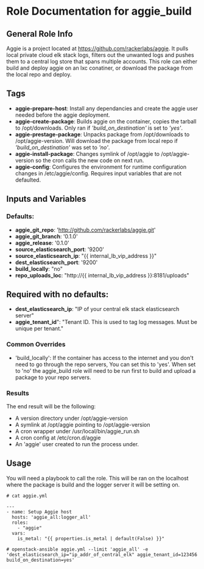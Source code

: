 # Role Documentation for aggie_build


## General Role Info

Aggie is a project located at https://github.com/rackerlabs/aggie. It pulls local private cloud
elk stack logs, filters out the unwanted logs and pushes them to a central log store that spans
multiple accounts. This role can either build and deploy aggie on an lxc conatiner, or download
the package from the local repo and deploy.  

## Tags

  - **aggie-prepare-host**: Install any dependancies and create the aggie user needed before the aggie deployment.
  - **aggie-create-package**:  Builds aggie on the container, copies the tarball to /opt/downloads. Only ran if *'build_on_destination'* is set to *'yes'*.
  - **aggie-prestage-package**: Unpacks package from /opt/downloads to /opt/aggie-version. Will download the package from local repo if *'build_on_destination'* was set to *'no'*.
  - **aggie-install-package**: Changes symlink of /opt/aggie to /opt/aggie-version so the cron calls the new code on next run.
  - **aggie-config**: Configures the environment for runtime configuration changes in /etc/aggie/config. Requires input variables that are not defaulted.


## Inputs and Variables


### Defaults:

  - **aggie_git_repo**: 'http://github.com/rackerlabs/aggie.git'
  - **aggie_git_branch**: '0.1.0'
  - **aggie_release**: '0.1.0'
  - **source_elasticsearch_port**: '9200'
  - **source_elasticsearch_ip**: "{{ internal_lb_vip_address }}"
  - **dest_elasticsearch_port**: '9200'
  - **build_locally**: "no"
  - **repo_uploads_loc**: "http://{{ internal_lb_vip_address }}:8181/uploads"


## Required with no defaults:

  - **dest_elasticsearch_ip**: "IP of your central elk stack elasticsearch server"
  - **aggie_tenant_id**": "Tenant ID.  This is used to tag log messages. Must be unique per tenant."

### Common Overrides

  - 'build_locally':  If the container has access to the internet and you don't need to go through the repo servers, 
                      You can set this to 'yes'.  When set to 'no' the aggie_build role will need to be run first
                      to build and upload a package to your repo servers.



### Results

The end result will be the following:

  - A version directory under /opt/aggie-version
  - A symlink at /opt/aggie pointing to /opt/aggie-version
  - A cron wrapper under /usr/local/bin/aggie_run.sh
  - A cron config at /etc/cron.d/aggie
  - An 'aggie' user created to run the process under.



## Usage

You will need a playbook to call the role.  This will be ran on the localhost where the
package is build and the logger server it will be setting on.  


```
# cat aggie.yml 
```

```
---
- name: Setup Aggie host
  hosts: 'aggie_all:logger_all'
  roles:
    - "aggie"
  vars:
    is_metal: "{{ properties.is_metal | default(False) }}"
```

```
# openstack-ansible aggie.yml --limit 'aggie_all' -e 'dest_elasticsearch_ip="ip_addr_of_central_elk" aggie_tenant_id=123456 build_on_destination=yes'
```

